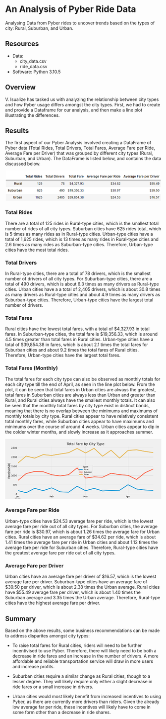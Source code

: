 # An Analysis of Pyber Ride Data

Analysing Data from Pyber rides to uncover trends based on the types of city: Rural, Suburban, and Urban.

## Resources

- Data:
  - city_data.csv
  - ride_data.csv
- Software: Python 3.10.5

## Overview

V. Isualize has tasked us with analyzing the relationship between city types and how Pyber usage differs amongst the city types. First, we had to create and provide a Dataframe for our analysis, and then make a line plot illustrating the differences.

## Results

The first aspect of our Pyber Analysis involved creating a DataFrame of Pyber data (Total Rides, Total Drivers, Total Fares, Average Fare per Ride, Average Fare per Driver) that was grouped by different city types (Rural, Suburban, and Urban). The DataFrame is listed below, and contains the data discussed below.

<p align="center">
<img src="https://github.com/bradleywb426/Pyber-Analysis/blob/main/analysis/challenge_df.png" alt="Results Dataframe" width=500>
</p>

### Total Rides

  There are a total of 125 rides in Rural-type cities, which is the smallest total number of rides of all city types. Suburban cities have 625 rides total, which is 5 times as many rides as in Rural-type cities. Urban-type cities have a total of 1,625 rides, which is 13 times as many rides in Rural-type cities and 2.6 times as many rides as Suburban-type cities. Therefore, Urban-type cities have the most total rides. 

### Total Drivers

  In Rural-type cities, there are a total of 78 drivers, which is the smallest number of drivers of all city types. For Suburban-type cities, there are a total of 490 drivers, which is about 6.3 times as many drivers as Rural-type cities. Urban cities have a a total of 2,405 drivers, which is about 30.8 times as many drivers as Rural-type cities and about 4.9 times as many drivers as Suburban-type cities. Therefore, Urban-type cities have the largest total number of drivers.

### Total Fares

  Rural cities have the lowest total fares, with a total of $4,327.93 in total fares. In Suburban-type cities, the total fare is $19,356.33, which is around 4.5 times greater than total fares in Rural cities. Urban-type cities have a total of $39,854.38 in fares, which is about 2.1 times the total fares for Suburban cities and about 9.2 times the total fares of Rural cities. Therefore, Urban-type cities have the largest total fares.

### Total Fares (Monthly)

The total fares for each city type can also be observed as monthly totals for each city type till the end of April, as seen in the line plot below. From the plot, it can be seen that total fares in Urban cities are always the greatest, total fares in Suburban cities are always less than Urban and greater than Rural, and Rural cities always have the smallest monthly totals. It can also be seen that the monthly total fares by city type exist in distinct bands, meaning that there is no overlap between the minimums and maximums of monthly totals by city type. Rural cities appear to have relatively consistent total monthly fares, while Suburban cities appear to have maximums and minimums over the course of around 4 weeks. Urban cities appear to dip in the colder winter months, and slowly increase as it approaches summer.

<p align="center">
<img src="https://github.com/bradleywb426/Pyber-Analysis/blob/main/analysis/Pyber_fare_summary.png" alt="Line Chart of Total Fare by City Type" width=700>
</p>

### Average Fare per Ride

Urban-type cities have $24.53 average fare per ride, which is the lowest average fare per ride out of all city types. For Suburban cities, the average fare per ride is $30.97, which is about 1.26 times the average fare for Urban cities. Rural cities have an average fare of $34.62 per ride, which is about 1.41 times the average fare per ride in Urban cities and about 1.12 times the average fare per ride for Suburban cities. Therefore, Rural-type cities have the greatest average fare per ride out of all city types.

### Average Fare per Driver

Urban cities have an average fare per driver of $16.57, which is the lowest average fare per driver. Suburban-type cities have an average fare of $39.50 per driver, which is about 2.38 times the Urban average. Rural cities have $55.49 average fare per driver, which is about 1.40 times the Suburban average and 3.35 times the Urban average. Therefore, Rural-type cities have the highest average fare per driver.

## Summary

Based on the above results, some business recommendations can be made to address disparites amongst city types:

- To raise total fares for Rural cities, riders will need to be further incentivised to use Pyber. Therefore, there will likely need to be both a decrease in ride fares and an increase in the number of drivers. A more affordable and reliable transportation service will draw in more users and increase profits.

- Suburban cities require a similar change as Rural cities, though to a lesser degree. They will likely require only either a slight decrease in ride fares or a small increase in drivers. 

- Urban cities would most likely benefit from increased incentives to using Pyber, as there are currently more drivers than riders. Given the already low average far per ride, these incentives will likely have to come in some form other than a decrease in ride shares.
